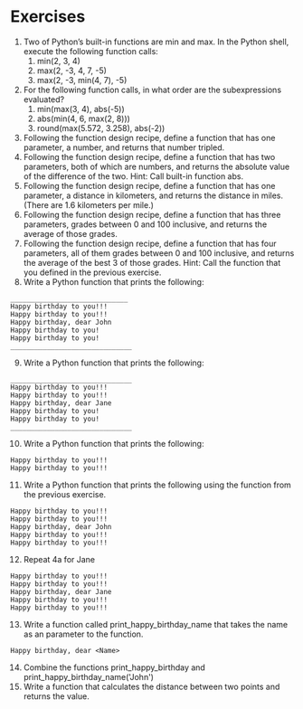 # Exercises 

1. Two of Python’s built-in functions are min and max. In the Python shell, execute the following function calls:
   1. min(2, 3, 4)
   2. max(2, -3, 4, 7, -5)
   3. max(2, -3, min(4, 7), -5) 
2. For the following function calls, in what order are the subexpressions evaluated?
   1. min(max(3, 4), abs(-5))
   2. abs(min(4, 6, max(2, 8)))
   3. round(max(5.572, 3.258), abs(-2)) 
3. Following the function design recipe, define a function that has one parameter, a number, and returns that number tripled.
4. Following the function design recipe, define a function that has two parameters, both of which are numbers, and returns the absolute value of the difference of the two. Hint: Call built-in function abs.
5. Following the function design recipe, define a function that has one parameter, a distance in kilometers, and returns the distance in miles. (There are 1.6 kilometers per mile.)
6. Following the function design recipe, define a function that has three parameters, grades between 0 and 100 inclusive, and returns the average of those grades.
7. Following the function design recipe, define a function that has four parameters, all of them grades between 0 and 100 inclusive, and returns the average of the best 3 of those grades. Hint: Call the function that you defined in the previous exercise. 
8. Write a Python function that prints the following:
```
_____________________________
Happy birthday to you!!!
Happy birthday to you!!!
Happy birthday, dear John
Happy birthday to you!
Happy birthday to you!
______________________________
```
9. Write a Python function that prints the following:
```
______________________________
Happy birthday to you!!!
Happy birthday to you!!!
Happy birthday, dear Jane
Happy birthday to you!
Happy birthday to you!
______________________________
```
10.  Write a Python function that prints the following: 
```
Happy birthday to you!!!
Happy birthday to you!!!
```
11.  Write a Python function that prints the following using the function from the previous exercise. 
```
Happy birthday to you!!!
Happy birthday to you!!!
Happy birthday, dear John
Happy birthday to you!!!
Happy birthday to you!!!
```
12.  Repeat 4a for Jane
```
Happy birthday to you!!!
Happy birthday to you!!!
Happy birthday, dear Jane
Happy birthday to you!!!
Happy birthday to you!!!
```
13.  Write a function called print_happy_birthday_name that takes the name as an parameter to the function. 
```
Happy birthday, dear <Name>
```
14.  Combine the functions print_happy_birthday and print_happy_birthday_name('John')
15.  Write a function that calculates the distance between two points and returns the value.
